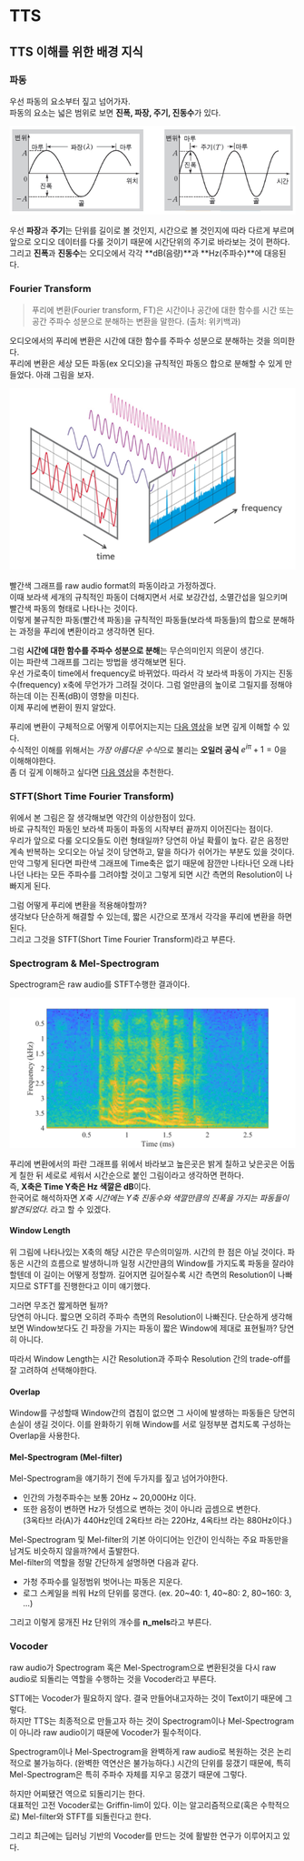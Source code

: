 # TTS

## TTS 이해를 위한 배경 지식

### 파동

우선 파동의 요소부터 짚고 넘어가자.  
파동의 요소는 넓은 범위로 보면 **진폭, 파장, 주기, 진동수**가 있다.  

![wave](./wave.png)

우선 **파장**과 **주기**는 단위를 길이로 볼 것인지, 시간으로 볼 것인지에 따라 다르게 부르며 앞으로 오디오 데이터를 다룰 것이기 때문에 시간단위의 주기로 바라보는 것이 편하다.  
그리고 **진폭**과 **진동수**는 오디오에서 각각 **dB(음량)**과 **Hz(주파수)**에 대응된다.

### Fourier Transform

> 푸리에 변환(Fourier transform, FT)은 시간이나 공간에 대한 함수를 시간 또는 공간 주파수 성분으로 분해하는 변환을 말한다. (출처: 위키백과)

오디오에서의 푸리에 변환은 시간에 대한 함수를 주파수 성분으로 분해하는 것을 의미한다.  
푸리에 변환은 세상 모든 파동(ex 오디오)을 규칙적인 파동으 합으로 분해할 수 있게 만들었다. 아래 그림을 보자.

![fourier_transform](./fourier_transform.png)

빨간색 그래프를 raw audio format의 파동이라고 가정하겠다.  
이때 보라색 세개의 규칙적인 파동이 더해지면서 서로 보강간섭, 소멸간섭을 일으키며 빨간색 파동의 형태로 나타나는 것이다.  
이렇게 불규칙한 파동(빨간색 파동)을 규칙적인 파동들(보라색 파동들)의 합으로 분해하는 과정을 푸리에 변환이라고 생각하면 된다.

그럼 **시간에 대한 함수를 주파수 성분으로 분해**는 무슨의미인지 의문이 생긴다.  
이는 파란색 그래프를 그리는 방법을 생각해보면 된다.  
우선 가로축이 time에서 frequency로 바뀌었다. 따라서 각 보라색 파동이 가지는 진동수(frequency) x축에 무언가가 그려질 것이다. 그럼 얼만큼의 높이로 그릴지를 정해야하는데 이는 진폭(dB)이 영향을 미친다.  
이제 푸리에 변환이 뭔지 알았다.

푸리에 변환이 구체적으로 어떻게 이루어지는지는 [다음 영상](https://www.youtube.com/watch?v=spUNpyF58BY)을 보면 깊게 이해할 수 있다.  
수식적인 이해를 위해서는 *가장 아름다운 수식*으로 불리는 **오일러 공식** $e^{i\pi} + 1 = 0$을 이해해야한다.  
좀 더 깊게 이해하고 싶다면 [다음 영상](https://www.youtube.com/watch?v=kgTSUZjVqas)을 추천한다.

### STFT(Short Time Fourier Transform)

위에서 본 그림은 잘 생각해보면 약간의 이상한점이 있다.  
바로 규칙적인 파동인 보라색 파동이 파동의 시작부터 끝까지 이어진다는 점이다.  
우리가 앞으로 다룰 오디오들도 이런 형태일까? 당연히 아닐 확률이 높다. 같은 음정만 계속 반복하는 오디오는 아닐 것이 당연하고, 말을 하다가 쉬어가는 부분도 있을 것이다.  
만약 그렇게 된다면 파란색 그래프에 Time축은 없기 때문에 잠깐만 나타나던 오래 나타나던 나타는 모든 주파수를 그려야할 것이고 그렇게 되면 시간 측면의 Resolution이 나빠지게 된다.

그럼 어떻게 푸리에 변환을 적용해야할까?  
생각보다 단순하게 해결할 수 있는데, 짧은 시간으로 쪼개서 각각을 푸리에 변환을 하면 된다.  
그리고 그것을 STFT(Short Time Fourier Transform)라고 부른다.

### Spectrogram & Mel-Spectrogram

Spectrogram은 raw audio를 STFT수행한 결과이다.

![spectrogram](./spectrogram.png)

푸리에 변환에서의 파란 그래프를 위에서 바라보고 높은곳은 밝게 칠하고 낮은곳은 어둡게 칠한 뒤 세로로 세워서 시간순으로 붙인 그림이라고 생각하면 편하다.  
즉, **X축은 Time Y축은 Hz 색깔은 dB**이다.  
한국어로 해석하자면 *X축 시간에는 Y축 진동수와 색깔만큼의 진폭을 가지는 파동들이 발견되었다.* 라고 할 수 있겠다.

#### Window Length

위 그림에 나타나있는 X축의 해당 시간은 무슨의미일까. 시간의 한 점은 아닐 것이다. 파동은 시간의 흐름으로 발생하니까 일정 시간만큼의 Window를 가지도록 파동을 잘라야할텐데 이 길이는 어떻게 정할까. 길어지면 길어질수록 시간 측면의 Resolution이 나빠지므로 STFT를 진행한다고 이미 얘기했다.

그러면 무조건 짧게하면 될까?  
당연히 아니다. 짧으면 오히려 주파수 측면의 Resolution이 나빠진다. 단순하게 생각해보면 Window보다도 긴 파장을 가지는 파동이 짧은 Window에 제대로 표현될까? 당연히 아니다.

따라서 Window Length는 시간 Resolution과 주파수 Resolution 간의 trade-off를 잘 고려하여 선택해야한다.

#### Overlap

Window를 구성할때 Window간의 겹침이 없으면 그 사이에 발생하는 파동들은 당연히 손실이 생길 것이다. 
이를 완화하기 위해 Window를 서로 일정부분 겹치도록 구성하는 Overlap을 사용한다.

#### Mel-Spectrogram (Mel-filter)

Mel-Spectrogram을 얘기하기 전에 두가지를 짚고 넘어가야한다.

- 인간의 가청주파수는 보통 20Hz ~ 20,000Hz 이다.
- 또한 음정이 변하면 Hz가 덧셈으로 변하는 것이 아니라 곱셈으로 변한다.  
(3옥타브 라(A)가 440Hz인데 2옥타브 라는 220Hz, 4옥타브 라는 880Hz이다.)

Mel-Spectrogram 및 Mel-filter의 기본 아이디어는 인간이 인식하는 주요 파동만을 남겨도 비슷하지 않을까?에서 출발한다.  
Mel-filter의 역할을 정말 간단하게 설명하면 다음과 같다.

- 가청 주파수를 일정범위 벗어나는 파동은 지운다.
- 로그 스케일을 씌워 Hz의 단위를 뭉갠다. (ex. 20~40: 1, 40~80: 2, 80~160: 3, ...)

그리고 이렇게 뭉개진 Hz 단위의 개수를 **n_mels**라고 부른다.

### Vocoder

raw audio가 Spectrogram 혹은 Mel-Spectrogram으로 변환된것을 다시 raw audio로 되돌리는 역할을 수행하는 것을 Vocoder라고 부른다.

STT에는 Vocoder가 필요하지 않다. 결국 만들어내고자하는 것이 Text이기 때문에 그렇다.  
하지만 TTS는 최종적으로 만들고자 하는 것이 Spectrogram이나 Mel-Spectrogram이 아니라 raw audio이기 때문에 Vocoder가 필수적이다.

Spectrogram이나 Mel-Spectrogram을 완벽하게 raw audio로 복원하는 것은 논리적으로 불가능하다. (완벽한 역연산은 불가능하다.) 시간의 단위를 뭉갰기 때문에, 특히 Mel-Spectrogram은 특히 주파수 자체를 지우고 뭉갰기 때문에 그렇다.

하지만 어찌됐건 역으로 되돌리기는 한다.  
대표적인 고전 Vocoder로는 Griffin-lim이 있다. 이는 알고리즘적으로(혹은 수학적으로) Mel-filter와 STFT를 되돌린다고 한다.

그리고 최근에는 딥러닝 기반의 Vocoder를 만드는 것에 활발한 연구가 이루어지고 있다.
